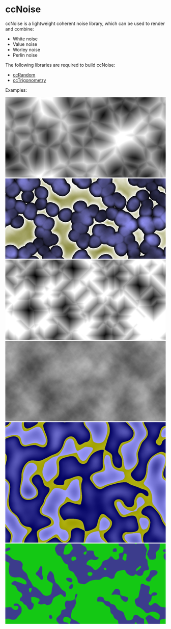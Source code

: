 ccNoise
=======

ccNoise is a lightweight coherent noise library, which can be used to render and combine:
- White noise
- Value noise
- Worley noise
- Perlin noise

The following libraries are required to build ccNoise:
- [ccRandom](https://github.com/jobtalle/ccRandom)
- [ccTrigonometry](https://github.com/jobtalle/ccTrigonometry)

Examples:

![Worley noise with n=1](examples/worley1.jpg)
![Perlin, value and worley noise combined](examples/composite1.jpg)
![Worley noise with n=1 and manhattan distance](examples/worley2.png)
![Fractal perlin noise](examples/perlin1.jpg)
![Value noise subtracted by perlin noise](examples/value1.jpg)
![Value noise with cubic interpolation](examples/value2.png)
